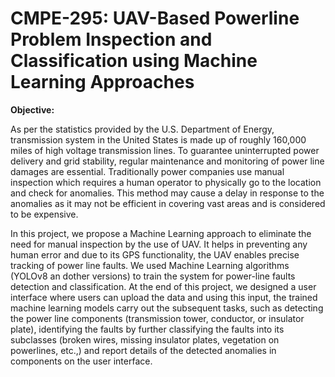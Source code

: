 # CMPE-295: UAV-Based Powerline Problem Inspection and Classification using Machine Learning Approaches


**Objective:**

As per the statistics provided by the U.S. Department of Energy, transmission system in the United States is made up of roughly 160,000 miles of high voltage transmission lines. To guarantee uninterrupted power delivery and grid stability, regular maintenance and monitoring of power line damages are essential. Traditionally power companies use manual inspection which requires a human operator to physically go to the location and check for anomalies. This method may cause a delay in response to the anomalies as it may not be efficient in covering vast areas and is considered to be expensive. 

In this project, we propose a Machine Learning approach to eliminate the need for manual inspection by the use of UAV. It helps in preventing any human error and due to its GPS functionality, the UAV enables precise tracking of power line faults. We used Machine Learning algorithms (YOLOv8 an dother versions) to train the system for power-line faults detection and classification. At the end of this project, we designed a user interface where users can upload the data and using this input, the trained machine learning models carry out the subsequent tasks, such as detecting the power line components (transmission tower, conductor, or insulator plate), identifying the faults by further classifying the faults into its subclasses (broken wires, missing insulator plates, vegetation on powerlines, etc.,) and report details of the detected anomalies in components on the user interface. 
